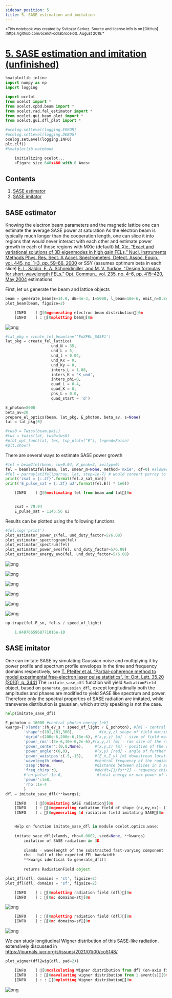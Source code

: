 ```yaml
---
sidebar_position: 5
title: 5. SASE estimation and imitation
---
```

<small>
*This notebook was created by Svitozar Serkez. Source and license info is on [GitHub](https://github.com/ocelot-collab/ocelot). August 2019.*
</small>

# [5. SASE estimation and imitation (unfinished)](https://github.com/ocelot-collab/ocelot/blob/dev/demos/ipython_tutorials/pfs_5_SASE_Estimator_and_Imitator.ipynb)


```python
%matplotlib inline 
import numpy as np
import logging

import ocelot
from ocelot import *
from ocelot.cpbd.beam import *
from ocelot.rad.fel_estimator import *
from ocelot.gui.beam_plot import *
from ocelot.gui.dfl_plot import *

#ocelog.setLevel(logging.ERROR)
#ocelog.setLevel(logging.DEBUG)
ocelog.setLevel(logging.INFO)
plt.clf()
#%matplotlib notebook
```
```python
    initializing ocelot...
    <Figure size 640x480 with 0 Axes>
```

## Contents
1. [SASE estimator](#estimator)
2. [SASE imitator](#imitator)

<a id='estimatir'></a>
## SASE estimator
Knowing the electron beam parameters and the magnetic lattice one can estimate the average SASE power at saturation
As the electron beam is typically much longer than the cooperation length, one can slice it into regions that would never interact with each other and estimate power growth in each of those regions with MXie (default) [M. Xie, “Exact and variational solutions of 3D eigenmodes in high gain FELs,” Nucl. Instruments Methods Phys. Res. Sect. A Accel. Spectrometers, Detect. Assoc. Equip., vol. 445, no. 1–3, pp. 59–66, 2000](https://dx.doi.org/10.1016/S0168-9002(00)00114-5) or SSY (assumes optimum beta in each slice) [E. L. Saldin, E. A. Schneidmiller, and M. V. Yurkov, “Design formulas for short-wavelength FELs,” Opt. Commun., vol. 235, no. 4–6, pp. 415–420, May 2004](https://dx.doi.org/10.1016/j.optcom.2004.02.071) estimations

First, let us generate the beam and lattice objects


```python
beam = generate_beam(E=14.0, dE=4e-3, I=5000, l_beam=10e-6, emit_n=0.8e-6, beta=40, l_window=30e-6, shape='gaussian', chirp=0.0001)
plot_beam(beam, figsize=2)
```
```python
    [INFO    ] [0mgenerating electron beam distribution[0m
    [INFO    ] : [0mplotting beam[0m
```


    
![png](/img/pfs_5_SASE_Estimator_and_Imitator_files/pfs_5_SASE_Estimator_and_Imitator_5_1.png)
    



```python
#lat_pkg = create_fel_beamline('EuXFEL_SASE1')
lat_pkg = create_fel_lattice(
                    und_N = 35,
                    und_L = 5,
                    und_l = 0.04,
                    und_Kx = 0,
                    und_Ky = 0,
                    inters_L = 1.08,
                    inters_K = 'K_und',
                    inters_phi=0,
                    quad_L = 0.4,
                    quad_K = 0,
                    phs_L = 0.0,
                    quad_start = 'd')

E_photon=8000
beta_av=20
prepare_el_optics(beam, lat_pkg, E_photon, beta_av, s=None)
lat = lat_pkg[0]

#tws0 = Twiss(beam.pk())
#tws = twiss(lat, tws0=tws0)
#plot_opt_func(lat, tws, top_plot=["E"], legend=False)
#plt.show()
```

There are several ways to estimate SASE power growth


```python
#fel = beam2fel(beam, lu=0.04, K_peak=3, iwityp=0)
fel = beamlat2fel(beam, lat, smear_m=None, method='mxie', qf=0) #slower, propagates the beam through the magnettic lattice to estimate average beta of poorly matched slices
#fel = parraylat2fel(parray, lat, step=1e-7) # would convert parray to beam and execute beamlat2fel
print('zsat = {:.2f}'.format(fel.z_sat_min))
print('E_pulse_sat = {:.2f} uJ'.format(fel.E() * 1e6))
```
```python
    [INFO    ] [0mestimating fel from beam and lat[0m


    zsat = 79.94
    E_pulse_sat = 1145.56 uJ
```

Results can be plotted using the following functions


```python
#fel.log('print')
plot_estimator_power_z(fel, und_duty_factor=5/6.08)
plot_estimator_spectrogram(fel)
plot_estimator_spectrum(fel)
plot_estimator_power_evo(fel, und_duty_factor=5/6.08)
plot_estimator_energy_evo(fel, und_duty_factor=5/6.08)
```


    
![png](/img/pfs_5_SASE_Estimator_and_Imitator_files/pfs_5_SASE_Estimator_and_Imitator_10_0.png)
    



    
![png](/img/pfs_5_SASE_Estimator_and_Imitator_files/pfs_5_SASE_Estimator_and_Imitator_10_1.png)
    



    
![png](/img/pfs_5_SASE_Estimator_and_Imitator_files/pfs_5_SASE_Estimator_and_Imitator_10_2.png)
    



    
![png](/img/pfs_5_SASE_Estimator_and_Imitator_files/pfs_5_SASE_Estimator_and_Imitator_10_3.png)
    



    
![png](/img/pfs_5_SASE_Estimator_and_Imitator_files/pfs_5_SASE_Estimator_and_Imitator_10_4.png)
    





    
![png](/img/pfs_5_SASE_Estimator_and_Imitator_files/pfs_5_SASE_Estimator_and_Imitator_10_5.png)
    




```python
np.trapz(fel.P_sn, fel.s / speed_of_light)
```



```python
    1.8487665968771016e-10
```


<a id='imitator'></a>
## SASE imitator

One can imitate SASE by simulating Gaussian noise and multiplying it by power profile and spectrum profile envelopes in the time and frequency domains respectively, see [T. Pfeifer et al. “Partial-coherence method to model experimental free-electron laser pulse statistics”. In: Opt. Lett. 35.20 (2010), p. 3441](https://doi.org/10.1364/OL.35.003441)
The `imitate_sase_dfl` function will yield `RadiationField` object, based on `generate_gaussian_dfl`, except longitudinally both the amplitudes and phases are modified to yield SASE like spectrum and power. Therefore only the spectral properties of SASE radiation are imitated, while transverse distribution is gaussian, which strictly speaking is not the case.


```python
help(imitate_sase_dfl)

E_pohoton = 16000 #central photon energy [eV]
kwargs={'xlamds':(h_eV_s * speed_of_light / E_pohoton), #[m] - central wavelength
        'shape':(101,101,300),           #(x,y,z) shape of field matrix (reversed) to dfl.fld
        'dgrid':(200e-6,200e-6,15e-6), #(x,y,z) [m] - size of field matrix
        'power_rms':(3e-6,10e-6,2e-6),#(x,y,z) [m] - rms size of the radiation distribution (gaussian)
        'power_center':(0,0,None),     #(x,y,z) [m] - position of the radiation distribution
        'power_angle':(0,0),           #(x,y) [rad] - angle of further radiation propagation
        'power_waistpos':(-5,-15),     #(Z_x,Z_y) [m] downstrean location of the waist of the beam
        'wavelength':None,             #central frequency of the radiation, if different from xlamds
        'zsep':None,                   #distance between slices in z as zsep*xlamds
        'freq_chirp':0,                #dw/dt=[1/fs**2] - requency chirp of the beam around power_center[2]
        #'en_pulse':1e-6,               #total energy or max power of the pulse, use only one
        'power':1e8,
        'rho':1e-4
        }
dfl = imitate_sase_dfl(**kwargs);
```
```python
    [INFO    ] [0mimitating SASE radiation[0m
    [INFO    ] : [0mgenerating radiation field of shape (nz,ny,nx): (101, 101, 300)[0m
    [INFO    ] : [0mgenerating 1d radiation field imitating SASE[0m


    Help on function imitate_sase_dfl in module ocelot.optics.wave:
    
    imitate_sase_dfl(xlamds, rho=0.0002, seed=None, **kwargs)
        imitation of SASE radiation in 3D
        
        xlamds - wavelength of the substracted fast-varying component
        rho - half of the expected FEL bandwidth
        **kwargs identical to generate_dfl()
        
        returns RadiationField object
``` 



```python
plot_dfl(dfl, domains = 'st', figsize=2)
plot_dfl(dfl, domains = 'sf', figsize=2)
```
```python
    [INFO    ] : [0mplotting radiation field (dfl)[0m
    [INFO    ] : [0m: domains=st[0m
```


    
![png](/img/pfs_5_SASE_Estimator_and_Imitator_files/pfs_5_SASE_Estimator_and_Imitator_14_1.png)
    

```python
    [INFO    ] : [0mplotting radiation field (dfl)[0m
    [INFO    ] : [0m: domains=sf[0m
```


    
![png](/img/pfs_5_SASE_Estimator_and_Imitator_files/pfs_5_SASE_Estimator_and_Imitator_14_3.png)
    


We can study longitudinal Wigner distribution of this SASE-like radiation.
extensively discussed in https://journals.iucr.org/s/issues/2021/01/00/co5148/


```python
plot_wigner(dfl2wig(dfl, pad=2))
```
```python
    [INFO    ] [0mcalculating Wigner distribution from dfl (on-axis fillament)[0m
    [INFO    ] : [0mevaluating wigner distribution from 1 event(s)[0m
    [INFO    ] : : [0mplotting Wigner distribution[0m
```


    
![png](/img/pfs_5_SASE_Estimator_and_Imitator_files/pfs_5_SASE_Estimator_and_Imitator_16_1.png)
    

